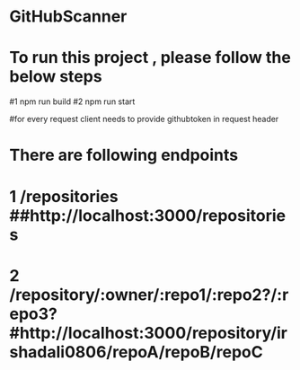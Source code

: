 # GitHubScanner
# To run this project , please follow the below steps

#1 npm run build
#2 npm run start

#for every request client needs to provide githubtoken in request header

# There are following endpoints

# 1 /repositories   ##http://localhost:3000/repositories
# 2 /repository/:owner/:repo1/:repo2?/:repo3?  #http://localhost:3000/repository/irshadali0806/repoA/repoB/repoC